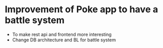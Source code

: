 # Improvement of Poke app to have a battle system
* To make rest api and frontend more interesting
* Change DB architecture and BL for battle system